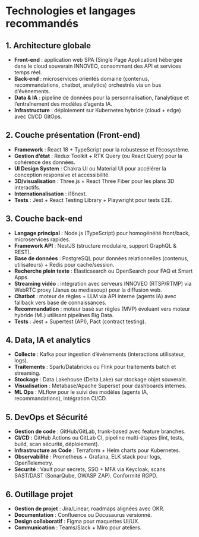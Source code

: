 # Technologies et langages recommandés

## 1. Architecture globale
- **Front-end** : application web SPA (Single Page Application) hébergée dans le cloud souverain INNOVEO, consommant des API et services temps réel.
- **Back-end** : microservices orientés domaine (contenus, recommandations, chatbot, analytics) orchestrés via un bus d’évènements.
- **Data & IA** : pipeline de données pour la personnalisation, l’analytique et l’entraînement des modèles d’agents IA.
- **Infrastructure** : déploiement sur Kubernetes hybride (cloud + edge) avec CI/CD GitOps.

## 2. Couche présentation (Front-end)
- **Framework** : React 18 + TypeScript pour la robustesse et l’écosystème.
- **Gestion d’état** : Redux Toolkit + RTK Query (ou React Query) pour la cohérence des données.
- **UI Design System** : Chakra UI ou Material UI pour accélérer la conception responsive et accessibilité.
- **3D/visualisation** : Three.js + React Three Fiber pour les plans 3D interactifs.
- **Internationalisation** : i18next.
- **Tests** : Jest + React Testing Library + Playwright pour tests E2E.

## 3. Couche back-end
- **Langage principal** : Node.js (TypeScript) pour homogénéité front/back, microservices rapides.
- **Framework API** : NestJS (structure modulaire, support GraphQL & REST).
- **Base de données** : PostgreSQL pour données relationnelles (contenus, utilisateurs) + Redis pour cache/session.
- **Recherche plein texte** : Elasticsearch ou OpenSearch pour FAQ et Smart Apps.
- **Streaming vidéo** : intégration avec serveurs INNOVEO (RTSP/RTMP) via WebRTC proxy (Janus ou mediasoup) pour la diffusion web.
- **Chatbot** : moteur de règles + LLM via API interne (agents IA) avec fallback vers base de connaissances.
- **Recommandation** : moteur basé sur règles (MVP) évoluant vers moteur hybride (ML) utilisant pipelines Big Data.
- **Tests** : Jest + Supertest (API), Pact (contract testing).

## 4. Data, IA et analytics
- **Collecte** : Kafka pour ingestion d’évènements (interactions utilisateur, logs).
- **Traitements** : Spark/Databricks ou Flink pour traitements batch et streaming.
- **Stockage** : Data Lakehouse (Delta Lake) sur stockage objet souverain.
- **Visualisation** : Metabase/Apache Superset pour dashboards internes.
- **ML Ops** : MLflow pour le suivi des modèles (agents IA, recommandations), intégration CI/CD.

## 5. DevOps et Sécurité
- **Gestion de code** : GitHub/GitLab, trunk-based avec feature branches.
- **CI/CD** : GitHub Actions ou GitLab CI, pipeline multi-étapes (lint, tests, build, scan sécurité, déploiement).
- **Infrastructure as Code** : Terraform + Helm charts pour Kubernetes.
- **Observabilité** : Prometheus + Grafana, ELK stack pour logs, OpenTelemetry.
- **Sécurité** : Vault pour secrets, SSO + MFA via Keycloak, scans SAST/DAST (SonarQube, OWASP ZAP). Conformité RGPD.

## 6. Outillage projet
- **Gestion de projet** : Jira/Linear, roadmaps alignées avec OKR.
- **Documentation** : Confluence ou Docusaurus versionné.
- **Design collaboratif** : Figma pour maquettes UI/UX.
- **Communication** : Teams/Slack + Miro pour ateliers.
